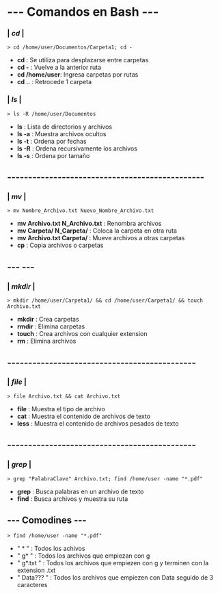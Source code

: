 # --- Comandos en Bash ---
###  |  *cd*  |
    > cd /home/user/Documentos/Carpeta1; cd -
    
- **cd**   : Se utiliza para desplazarse entre carpetas
- **cd -** : Vuelve a la anterior ruta
- **cd /home/user**: Ingresa carpetas por rutas
- **cd ..** : Retrocede 1 carpeta


###  | *ls*  |
    > ls -R /home/user/Documentos

- **ls** : Lista de directorios y archivos 
- **ls -a** : Muestra archivos ocultos
- **ls -t** : Ordena por fechas 
- **ls -R** : Ordena recursivamente los archivos 
- **ls -s** : Ordena por tamaño


## -----------------------------------------------
###  | *mv*  |
    > mv Nombre_Archivo.txt Nuevo_Nombre_Archivo.txt

- **mv Archivo.txt N_Archivo.txt** : Renombra archivos
- **mv Carpeta/ N_Carpeta/** : Coloca la carpeta en otra ruta
- **mv Archivo.txt Carpeta/** : Mueve archivos a otras carpetas
- **cp** : Copia archivos o carpetas 
  
## ---                ---
###  | *mkdir* |
    > mkdir /home/user/Carpeta1/ && cd /home/user/Carpeta1/ && touch Archivo.txt

- **mkdir** : Crea carpetas
- **rmdir** : Elimina carpetas 
- **touch** : Crea archivos con cualquier extension
- **rm** : Elimina archivos


## ---------------------------------------------
###  | *file*  |
    > file Archivo.txt && cat Archivo.txt

- **file** : Muestra el tipo de archivo
- **cat** : Muestra el contenido de archivos de texto
- **less** : Muestra el contenido de archivos pesados de texto

## ---------------------------------------------
###  | *grep*  |
    > grep "PalabraClave" Archivo.txt; find /home/user -name "*.pdf"

- **grep** : Busca palabras en un archivo de texto
- **find** : Busca archivos y muestra su ruta

## --- Comodines  ---
    > find /home/user -name "*.pdf"

- " * " : Todos los achivos
- " g* " : Todos los archivos que empiezan con g
- " g*.txt " : Todos los archivos que empiezen con g y terminen con la extension .txt
- " Data??? " : Todos los archivos que empiezen con Data seguido de 3 caracteres
